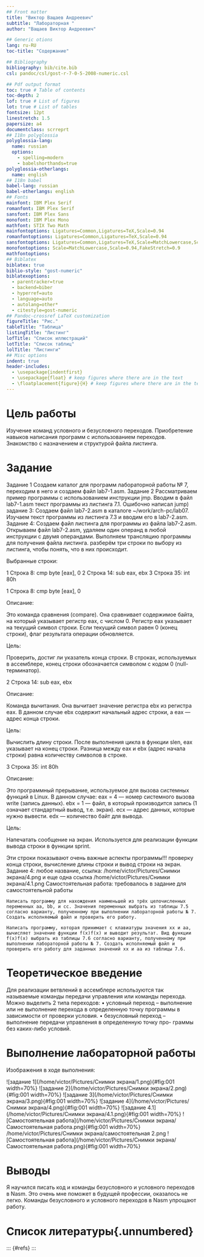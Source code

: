 ```yaml
---
## Front matter
title: "Виктор Ващаев Андреевич"
subtitle: "Лабораторная "
author: "Ващаев Виктор Андреевич"

## Generic otions
lang: ru-RU
toc-title: "Содержание"

## Bibliography
bibliography: bib/cite.bib
csl: pandoc/csl/gost-r-7-0-5-2008-numeric.csl

## Pdf output format
toc: true # Table of contents
toc-depth: 2
lof: true # List of figures
lot: true # List of tables
fontsize: 12pt
linestretch: 1.5
papersize: a4
documentclass: scrreprt
## I18n polyglossia
polyglossia-lang:
  name: russian
  options:
	- spelling=modern
	- babelshorthands=true
polyglossia-otherlangs:
  name: english
## I18n babel
babel-lang: russian
babel-otherlangs: english
## Fonts
mainfont: IBM Plex Serif
romanfont: IBM Plex Serif
sansfont: IBM Plex Sans
monofont: IBM Plex Mono
mathfont: STIX Two Math
mainfontoptions: Ligatures=Common,Ligatures=TeX,Scale=0.94
romanfontoptions: Ligatures=Common,Ligatures=TeX,Scale=0.94
sansfontoptions: Ligatures=Common,Ligatures=TeX,Scale=MatchLowercase,Scale=0.94
monofontoptions: Scale=MatchLowercase,Scale=0.94,FakeStretch=0.9
mathfontoptions:
## Biblatex
biblatex: true
biblio-style: "gost-numeric"
biblatexoptions:
  - parentracker=true
  - backend=biber
  - hyperref=auto
  - language=auto
  - autolang=other*
  - citestyle=gost-numeric
## Pandoc-crossref LaTeX customization
figureTitle: "Рис."
tableTitle: "Таблица"
listingTitle: "Листинг"
lofTitle: "Список иллюстраций"
lotTitle: "Список таблиц"
lolTitle: "Листинги"
## Misc options
indent: true
header-includes:
  - \usepackage{indentfirst}
  - \usepackage{float} # keep figures where there are in the text
  - \floatplacement{figure}{H} # keep figures where there are in the text
---
```


# Цель работы
Изучение команд условного и безусловного переходов. Приобретение навыков написания
программ с использованием переходов. Знакомство с назначением и структурой файла
листинга. 
# Задание
Задание 1 Создаем каталог для программ лабораторной работы № 7, переходим в него и создаем файл lab7-1.asm.
Задание 2 Рассматриваем пример программы с использованием инструкции jmp. Вводим в файл lab7-1.asm текст программы из листинга 7.1. Ошибочно написал jump)
задание 3: Создаем файл lab7-2.asm в каталоге ~/work/arch-pc/lab07. Изучаем текст программы из листинга 7.3 и вводим его в lab7-2.asm.
Задание 4: Создаем файл листинга для программы из файла lab7-2.asm. Открываем файл lab7-2.asm, удаляем один операнд в любой инструкции с двумя операндами. Выполняем трансляцию программы для получения файла листинга. разберём три строки по выбору из листинга, чтобы понять, что в них происходит.

Выбранные строки:

 1 Строка 8: cmp     byte [eax], 0
 2 Строка 14: sub     eax, ebx
 3 Строка 35: int     80h

1 Строка 8: cmp     byte [eax], 0

Описание:

Это команда сравнения (compare). Она сравнивает содержимое байта, на который указывает регистр eax, с числом 0.
Регистр eax указывает на текущий символ строки.
Если текущий символ равен 0 (конец строки), флаг результата операции обновляется.

Цель:

Проверить, достиг ли указатель конца строки. В строках, используемых в ассемблере, конец строки обозначается символом с кодом 0 (null-терминатор).

2 Строка 14: sub     eax, ebx

Описание:

 Команда вычитания. Она вычитает значение регистра ebx из регистра eax.
 В данном случае ebx содержит начальный адрес строки, а eax — адрес конца строки.

Цель:

 Вычислить длину строки. После выполнения цикла в функции slen, eax указывает на конец строки. Разница между eax и ebx (адрес начала строки) равна количеству символов в строке.

3 Строка 35: int     80h

Описание:

 Это программный прерывание, используемое для вызова системных функций в Linux.
В данном случае:
 eax = 4 — номер системного вызова write (запись данных).
 ebx = 1 — файл, в который производится запись (1 означает стандартный вывод, т.е. экран).
 ecx — адрес данных, которые нужно вывести.
 edx — количество байт для вывода.

Цель:

 Напечатать сообщение на экран. Используется для реализации функции вывода строки в функции sprint.

Эти строки показывают очень важные аспекты программы!!! проверку конца строки, вычисление длины строки и вывод строки на экран.
Задание 4: любое название, ссылка: /home/victor/Pictures/Снимки экрана/4.png и еще одна ссылка /home/victor/Pictures/Снимки экрана/4.1.png
Самостоятельная работа: требовалось в задание для самостоятельной работы

    Написать программу для нахождения наименьшей из трёх целочисленных переменных aa, bb, и cc. Значения переменных выбрать из таблицы 7.5 согласно варианту, полученному при выполнении лабораторной работы № 7. Создать исполняемый файл и проверить его работу.

    Написать программу, которая принимает с клавиатуры значения xx и aa, вычисляет значение функции f(x)f(x) и выводит результат. Вид функции f(x)f(x) выбрать из таблицы 7.6 согласно варианту, полученному при выполнении лабораторной работы № 7. Создать исполняемый файл и проверить его работу для заданных значений xx и aa из таблицы 7.6.

# Теоретическое введение
Для реализации ветвлений в ассемблере используются так называемые команды передачи
управления или команды перехода. Можно выделить 2 типа переходов:
• условный переход – выполнение или не выполнение перехода в определенную точку
программы в зависимости от проверки условия.
• безусловный переход – выполнение передачи управления в определенную точку про-
граммы без каких-либо условий. 

# Выполнение лабораторной работы
Изображения в ходе выполнения:

![задание 1](/home/victor/Pictures/Снимки экрана/1.png){#fig:001 width=70%}
![задание 2](/home/victor/Pictures/Снимки экрана/2.png){#fig:001 width=70%}
![задание 3](/home/victor/Pictures/Снимки экрана/3.png){#fig:001 width=70%}
![задание 4](/home/victor/Pictures/Снимки экрана/4.png){#fig:001 width=70%}
![задание 4.1](/home/victor/Pictures/Снимки экрана/4.1.png){#fig:001 width=70%}
![Самостоятельная работа](/home/victor/Pictures/Снимки экрана/Самостоятельная работа.png){#fig:001 width=70%} /home/victor/Pictures/Снимки экрана/самостоятельная 2.png
![Самостоятельная работа](/home/victor/Pictures/Снимки экрана/Самостоятельная работа.png){#fig:001 width=70%}





# Выводы

Я научился писать код и команды безусловного и
условного переходов в Nasm. Это очень мне поможет в будущей профессии, оказалось не легко. Команды безусловного и
условного переходов в Nasm упрощают работу. 
# Список литературы{.unnumbered}

::: {#refs}
:::
